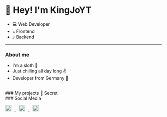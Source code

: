 # 👋 Hey! I'm KingJoYT
- 💻 Web Developer
- ⤵ Frontend
- ⤴ Backend

---
### About me
- I'm a sloth 🦥
- Just chilling all day long ✌
- Developer from Germany 📌

<br>
### My projects
🤫 Secret

<br>
### Social Media
<p align="left">
    <a href="https://discord.com/users/436555443641384961" style="margin-right: 10px">
        <img src="https://discord.com/assets/3437c10597c1526c3dbd98c737c2bcae.svg" alt="Discord Logo" style="width: 20px; height: 20px; margin-right: 10px;">
    </a>
    <a href="https://www.youtube.com/channel/UCLNtpHjXuNtIrVjLOM3VgLQ" style="margin-right: 10px">
        <img src="https://cdn-icons-png.flaticon.com/512/1384/1384060.png" alt="YouTube Logo" style="width: 20px; height: 20px; margin-right: 10px;">
    </a>
    <a href="https://www.twitch.tv/kingjo_yt">
        <img src="https://cdn-icons-png.flaticon.com/512/2111/2111668.png" alt="Twitch Logo" style="width: 20px; height: 20px; margin-right: 10px;">
    </a>
</p>